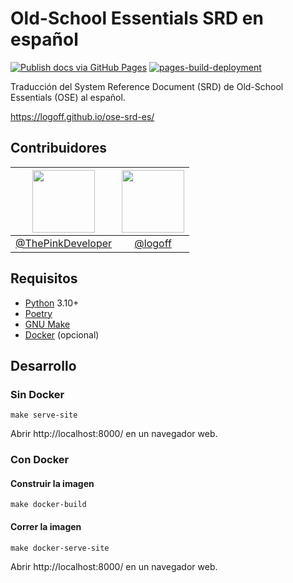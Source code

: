 # Old-School Essentials SRD en español
[![Publish docs via GitHub Pages](https://github.com/logoff/ose-srd-es/actions/workflows/build.yml/badge.svg)](https://github.com/logoff/ose-srd-es/actions/workflows/build.yml) [![pages-build-deployment](https://github.com/logoff/ose-srd-es/actions/workflows/pages/pages-build-deployment/badge.svg?branch=gh-pages)](https://github.com/logoff/ose-srd-es/actions/workflows/pages/pages-build-deployment)

Traducción del System Reference Document (SRD) de Old-School Essentials (OSE) al español.

https://logoff.github.io/ose-srd-es/

## Contribuidores

| <img src="https://avatars.githubusercontent.com/u/23526432" width="100" /> | <img src="https://avatars.githubusercontent.com/u/1023895" width="100" /> |
| :------------------------------------------------------------------------: | :-----------------------------------------------------------------------: |
|          [@ThePinkDeveloper](https://github.com/ThePinkDeveloper)          |                   [@logoff](https://github.com/logoff)                    |

## Requisitos

* [Python](https://www.python.org/) 3.10+
* [Poetry](https://python-poetry.org/)
* [GNU Make](https://www.gnu.org/software/make/)
* [Docker](https://www.docker.com/) (opcional)

## Desarrollo

### Sin Docker

```
make serve-site
```

Abrir http://localhost:8000/ en un navegador web.


### Con Docker

#### Construir la imagen

```
make docker-build
```

#### Correr la imagen

```
make docker-serve-site
```

Abrir http://localhost:8000/ en un navegador web.
